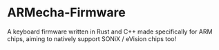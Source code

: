 # ARMecha-Firmware
A keyboard firmware written in Rust and C++ made specifically for ARM chips, aiming to natively support SONiX / eVision chips too!
